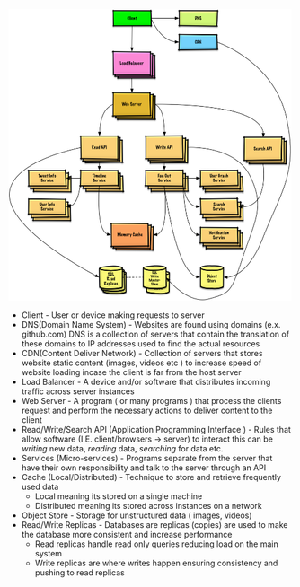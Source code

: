 ![system_flowchart.png](../Images/system_flowchart.png)
- Client - User or device making requests to server
- DNS(Domain Name System) - Websites are found using domains (e.x. github.com) DNS is a collection of servers that contain the translation of these domains to IP addresses used to find the actual resources
- CDN(Content Deliver Network) - Collection of servers that stores website static content (images, videos etc ) to increase speed of website loading incase the client is far from the host server
- Load Balancer - A device and/or software that distributes incoming traffic across server instances
- Web Server - A program ( or many programs ) that process the clients request and perform the necessary actions to deliver content to the client
- Read/Write/Search API (Application Programming Interface ) - Rules that allow software (I.E. client/browsers -> server) to interact this can be *writing* new data, *reading* data, *searching* for data etc.
- Services  (Micro-services) -  Programs separate from the server that have their own responsibility and talk to the server through an API
- Cache (Local/Distributed) - Technique to store and retrieve frequently used data 
  - Local meaning its stored on a single machine
  - Distributed meaning its stored across instances on a network
- Object Store - Storage for unstructured data ( images, videos)
- Read/Write Replicas - Databases are replicas (copies) are used to make the database more consistent and increase performance
	- Read replicas handle read only queries reducing load on the main system
	- Write replicas are where writes happen ensuring consistency and pushing to read replicas

